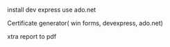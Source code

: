 #
install dev express 
use ado.net 

Certificate generator( win forms, devexpress, ado.net)

xtra report to pdf
